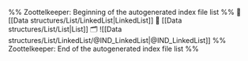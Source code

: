 %% Zoottelkeeper: Beginning of the autogenerated index file list  %%
📄 [[Data structures/List/LinkedList|LinkedList]]
📄 [[Data structures/List/List|List]]
🗂️ ![[Data structures/List/LinkedList/@IND_LinkedList|@IND_LinkedList]]
%% Zoottelkeeper: End of the autogenerated index file list  %%
